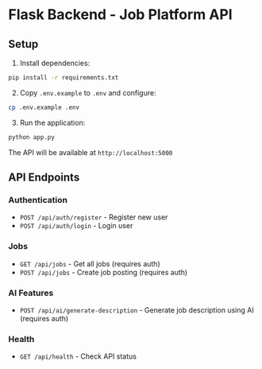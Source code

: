 # Flask Backend - Job Platform API

## Setup

1. Install dependencies:
```bash
pip install -r requirements.txt
```

2. Copy `.env.example` to `.env` and configure:
```bash
cp .env.example .env
```

3. Run the application:
```bash
python app.py
```

The API will be available at `http://localhost:5000`

## API Endpoints

### Authentication
- `POST /api/auth/register` - Register new user
- `POST /api/auth/login` - Login user

### Jobs
- `GET /api/jobs` - Get all jobs (requires auth)
- `POST /api/jobs` - Create job posting (requires auth)

### AI Features
- `POST /api/ai/generate-description` - Generate job description using AI (requires auth)

### Health
- `GET /api/health` - Check API status
